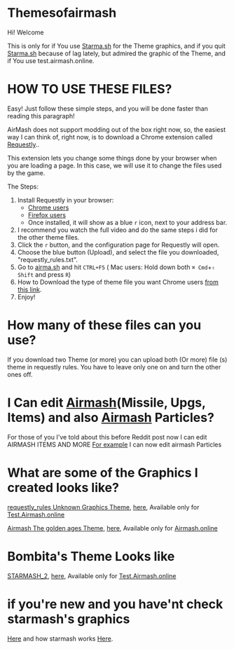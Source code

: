 # Themesofairmash
Hi! Welcome

This is only for if You use [Starma.sh](https://starma.sh/)  for the Theme graphics, and if you quit [Starma.sh](https://starma.sh/) because of lag lately, but admired the graphic of the Theme, and if You use test.airmash.online.

# **HOW TO USE THESE FILES?**

Easy! Just follow these simple steps, and you will be done faster than reading this paragraph!

AirMash does not support modding out of the box right now, so, the easiest way I can think of,  right now, is to download a Chrome extension called [Requestly](https://www.requestly.in/home/)..

This extension lets you change some things done by your browser when you are loading a page. In this case, we will use it to change the files used by the game.

The Steps:

1. Install Requestly in your browser: 
    - [Chrome users](https://chrome.google.com/webstore/detail/requestly/mdnleldcmiljblolnjhpnblkcekpdkpa)
    - [Firefox users](https://www.requestly.in/firefox/builds/requestly-latest.xpi)
    - Once installed, it will show as a blue `r` icon, next to your address bar.
2. I recommend you watch the full video and do the same steps i did for the other theme files.  
3. Click the `r` button, and the configuration page for Requestly will open.
4. Choose the blue button (Upload), and select the file you downloaded, "requestly_rules.txt".
5. Go to [airma.sh](https://test.airmash.online/) and hit `CTRL+F5` ( Mac users: Hold down both `⌘ Cmd`+`⇧ Shift` and press `R`)
6. How to Download the type of theme file you want Chrome users [from this link](https://youtu.be/yirtFUMG6ZQ). 
7. Enjoy!

# How many of these files can you use?
If you download two Theme (or more) you can upload both (Or more) file (s) theme in requestly rules. You have to leave only one on and turn the other ones off.
# I Can edit [Airmash](https://test.airmash.online/)(Missile, Upgs, Items) and also [Airmash](https://test.airmash.online/) Particles?
For those of you I've told about this before Reddit post now I can edit AIRMASH ITEMS AND MORE [For example](https://raw.githubusercontent.com/warmashster/Themes-For-test.airmash.online-zoom-and-dev/xvalyagamemaker2039-patch-1/AirMash_ChristmasMod_items.png)
I can now edit airmash Particles

# What are some of the Graphics I created looks like?

[requestly_rules Unknown Graphics Theme](https://raw.githubusercontent.com/warmashster/Themes-For-test.airmash.online-zoom-and-dev/master/Unknown%20Graphics%20Theme_requestly_rules.txt), [here](https://www.youtube.com/watch?v=-pc2fbzeRBU), Available only for [Test.Airmash.online](https://test.airmash.online/)

[Airmash The golden ages Theme](https://raw.githubusercontent.com/warmashster/Themes-For-test.airmash.online-zoom-and-dev/master/Sylar_Graphics%20Airmash%20The%20golden%20Ages_requestly_rules.txt), [here](https://www.youtube.com/watch?v=kzNJ9rmLJfA), Available only for [Airmash.online](https://airmash.online/)

# Bombita's Theme Looks like
[STARMASH_2](https://raw.githubusercontent.com/warmashster/Themes-For-test.airmash.online-zoom-and-dev/master/StarMash_2%20Theme_requestly_rules.txt), [here](https://www.youtube.com/watch?v=WKQaLztHMlQ), Available only for [Test.Airmash.online](https://test.airmash.online/)

# if you're new and you have'nt check starmash's graphics 
[Here](https://starma.sh/) and how starmash works [Here](https://molesmalo.github.io/StarWarsMod4AirMash/).
